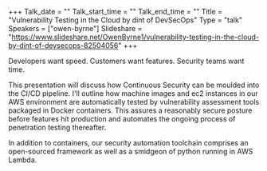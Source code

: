 +++
Talk_date = ""
Talk_start_time = ""
Talk_end_time = ""
Title = "Vulnerability Testing in the Cloud by dint of DevSecOps"
Type = "talk"
Speakers = ["owen-byrne"]
Slideshare = "https://www.slideshare.net/OwenByrne1/vulnerability-testing-in-the-cloud-by-dint-of-devsecops-82504056"
+++

<p>Developers want speed. Customers want features. Security teams want time.</p>

<p>This presentation will discuss how Continuous Security can be moulded into the CI/CD pipeline. I'll outline how machine images and ec2 instances in our AWS environment are automatically tested by vulnerability assessment tools packaged in Docker containers. This assures a reasonably secure posture before features hit production and automates the ongoing process of penetration testing thereafter.</p>

<p>In addition to containers, our security automation toolchain comprises an open-sourced framework as well as a smidgeon of python running in AWS Lambda.</p>
